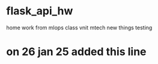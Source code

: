 # flask_api_hw
home work from mlops class vnit mtech
new things testing
# on 26 jan 25 added this line 
